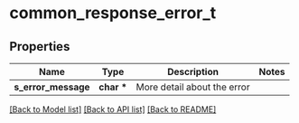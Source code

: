 # common_response_error_t

## Properties
Name | Type | Description | Notes
------------ | ------------- | ------------- | -------------
**s_error_message** | **char \*** | More detail about the error | 

[[Back to Model list]](../README.md#documentation-for-models) [[Back to API list]](../README.md#documentation-for-api-endpoints) [[Back to README]](../README.md)


